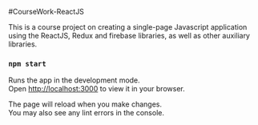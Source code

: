 #CourseWork-ReactJS

This is a course project on creating a single-page Javascript application using the ReactJS,
Redux and firebase libraries, as well as other auxiliary libraries.

### `npm start`

Runs the app in the development mode.\
Open [http://localhost:3000](http://localhost:3000) to view it in your browser.

The page will reload when you make changes.\
You may also see any lint errors in the console.
